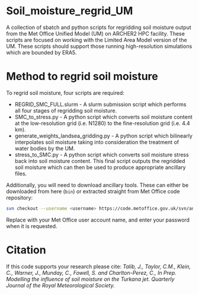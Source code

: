 # Soil_moisture_regrid_UM
A collection of sbatch and python scripts for regridding soil moisture output from the Met Office Unified Model (UM) on ARCHER2 HPC facility. These scripts are focused on working with the Limited Area Model version of the UM. These scripts should support those running high-resolution simulations which are bounded by ERA5. 

# Method to regrid soil moisture
To regrid soil moisture, four scripts are required: 
* REGRID_SMC_FULL.slurm - A slurm submission script which performs all four stages of regridding soil moisture.
* SMC_to_stress.py - A python script which converts soil moisture content at the low-resolution grid (i.e. N1280) to the fine-resolution grid (i.e. 4.4 km).
* generate_weights_landsea_gridding.py - A python script which bilinearly interpolates soil moisture taking into consideration the treatment of water bodies by the UM.
* stress_to_SMC.py - A python script which converts soil moisture stress back into soil moisture content. This final script outputs the regridded soil moisture which can then be used to produce appropriate ancillary files.

Additionally, you will need to download ancillary tools. These can either be downloaded from here (```bin```) or extracted straight from Met Office code repository:

```bash
svn checkout --username <username> https://code.metoffice.gov.uk/svn/ancil/ants/tags/0.19.0/bin/
```

Replace <username> with your Met Office user account name, and enter your password when it is requested.

# Citation
If this code supports your research please cite:
*Talib, J., Taylor, C.M., Klein, C., Warner, J., Munday, C., Fowell, S. and Charlton-Perez, C., In Prep. Modelling the influence of soil moisture on the Turkana jet. Quarterly Journal of the Royal Meteorological Society.*


